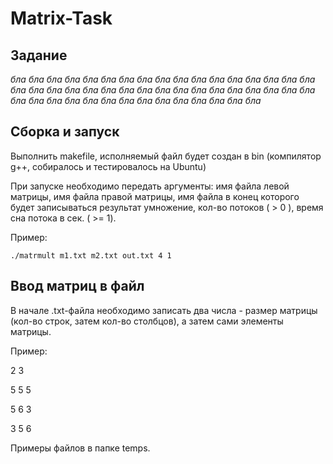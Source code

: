 # Matrix-Task
## Задание
*бла бла бла бла бла бла бла бла бла бла бла бла бла бла бла бла бла бла бла бла бла бла бла бла
бла бла бла бла бла бла бла бла бла бла бла бла бла бла бла бла бла бла бла бла бла бла бла бла*

## Сборка и запуск

Выполнить makefile, исполняемый файл будет создан в bin (компилятор g++, собиралось и тестировалось на Ubuntu)

При запуске необходимо передать аргументы: имя файла левой матрицы, имя файла правой матрицы, имя файла в конец которого будет записываться результат умножение, кол-во потоков ( > 0 ), время сна потока в сек. ( >= 1).

Пример:

`./matrmult m1.txt m2.txt out.txt 4 1`

## Ввод матриц в файл

В начале .txt-файла необходимо записать два числа - размер матрицы (кол-во строк, затем кол-во столбцов), а затем сами элементы матрицы. 

Пример:

2 3

5 5 5

5 6 3

3 5 6

Примеры файлов в папке temps.
